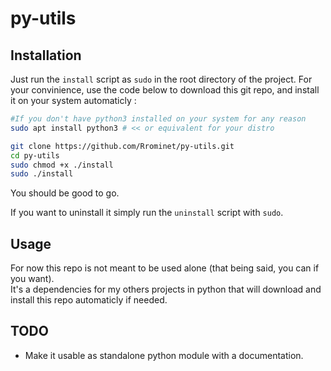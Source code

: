 # py-utils

## Installation

Just run the `install` script as `sudo` in the root directory of the project.
For your convinience, use the code below to download this git repo, and install it on your system automaticly : 

```bash 
#If you don't have python3 installed on your system for any reason
sudo apt install python3 # << or equivalent for your distro

git clone https://github.com/Rrominet/py-utils.git
cd py-utils
sudo chmod +x ./install
sudo ./install
```
You should be good to go.

If you want to uninstall it simply run the `uninstall` script with `sudo`.

## Usage

For now this repo is not meant to be used alone (that being said, you can if you want).  
It's a dependencies for my others projects in python that will download and install this repo automaticly if needed.

## TODO

- Make it usable as standalone python module with a documentation.
